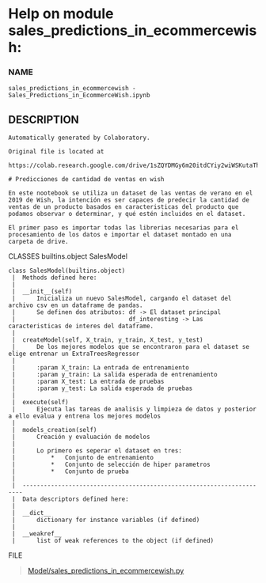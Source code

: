 # Help on module sales_predictions_in_ecommercewish:

### NAME
    sales_predictions_in_ecommercewish - Sales_Predictions_in_EcommerceWish.ipynb

## DESCRIPTION
    Automatically generated by Colaboratory.
    
    Original file is located at
        https://colab.research.google.com/drive/1sZQYDMGy6m20itdCYiy2wiWSKutaTh76
    
    # Predicciones de cantidad de ventas en wish
    
    En este nootebook se utiliza un dataset de las ventas de verano en el 2019 de Wish, la intención es ser capaces de predecir la cantidad de ventas de un producto basados en caracteristicas del producto que podamos observar o determinar, y qué estén incluidos en el dataset.
    
    El primer paso es importar todas las librerias necesarias para el procesamiento de los datos e importar el dataset montado en una carpeta de drive.

CLASSES
    builtins.object
        SalesModel
    
    class SalesModel(builtins.object)
     |  Methods defined here:
     |  
     |  __init__(self)
     |      Inicializa un nuevo SalesModel, cargando el dataset del archivo csv en un dataframe de pandas.
     |      Se definen dos atributos: df -> El dataset principal
     |                                df_interesting -> Las caracteristicas de interes del dataframe.
     |  
     |  createModel(self, X_train, y_train, X_test, y_test)
     |      De los mejores modelos que se encontraron para el dataset se elige entrenar un ExtraTreesRegressor
     |      
     |      :param X_train: La entrada de entrenamiento
     |      :param y_train: La salida esperada de entrenamiento
     |      :param X_test: La entrada de pruebas
     |      :param y_test: La salida esperada de pruebas
     |  
     |  execute(self)
     |      Ejecuta las tareas de analisis y limpieza de datos y posterior a ello evalua y entrena los mejores modelos
     |  
     |  models_creation(self)
     |      Creación y evaluación de modelos
     |      
     |      Lo primero es seperar el dataset en tres:
     |          *   Conjunto de entrenamiento
     |          *   Conjunto de selección de hiper parametros
     |          *   Conjunto de prueba
     |  
     |  ----------------------------------------------------------------------
     |  Data descriptors defined here:
     |  
     |  __dict__
     |      dictionary for instance variables (if defined)
     |  
     |  __weakref__
     |      list of weak references to the object (if defined)

FILE
> [Model/sales_predictions_in_ecommercewish.py](../../Model/sales_predictions_in_ecommercewish.py)


